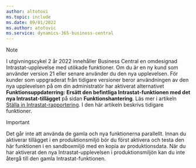 ```yaml
---
author: altotovi
ms.topic: include
ms.date: 09/01/2022
ms.author: atotovic
ms.service: dynamics-365-business-central
---
```

> [!NOTE]
> I utgivningscykel 2 år 2022 innehåller Business Central en omdesignad Intrastat-upplevelse med utökade funktioner. Om du är en ny kund som använder version 21 eller senare använder du den nya upplevelsen. För kunder som uppgraderat från tidigare versioner beror användningen av den nya upplevelsen på om din administratör har aktiverat alternativet **Funktionsuppdaterring: Ersätt den befintliga Intrastat-funktionen med det nya Intrastat-tillägget** på sidan **Funktionshantering**. Läs mer i artikeln [Ställa in Intrastat-rapportering](../finance-how-setup-report-intrastat.md). I den här artikeln beskrivs tidigare funktioner.

> [!IMPORTANT]
> Det går inte att använda de gamla och nya funktionerna parallellt. Innan du aktiverar tillägget i en produktionsmiljö bör du först aktivera och testa den här funktionen i en sandboxmiljö med en kopia av produktionsdata. När du har aktiverat den nya Intrastat-upplevelsen i produktionsmiljön kan du inte återgå till den gamla Intrastat-funktionen.